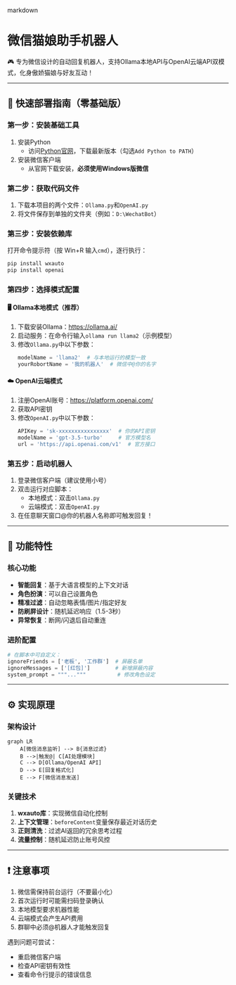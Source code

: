 markdown
# 微信猫娘助手机器人

🎮 专为微信设计的自动回复机器人，支持Ollama本地API与OpenAI云端API双模式，化身傲娇猫娘与好友互动！

---

## 🌟 快速部署指南（零基础版）

### 第一步：安装基础工具
1. 安装Python  
   - 访问[Python官网](https://www.python.org/)，下载最新版本（勾选`Add Python to PATH`）  
2. 安装微信客户端  
   - 从官网下载安装，**必须使用Windows版微信**  

### 第二步：获取代码文件
1. 下载本项目的两个文件：`Ollama.py`和`OpenAI.py`  
2. 将文件保存到单独的文件夹（例如：`D:\WechatBot`）

### 第三步：安装依赖库
打开命令提示符（按 Win+R 输入`cmd`），逐行执行：
```bash
pip install wxauto
pip install openai
```

### 第四步：选择模式配置
#### 🖥️ Ollama本地模式（推荐）
1. 下载安装Ollama：https://ollama.ai/  
2. 启动服务：在命令行输入`ollama run llama2`（示例模型）  
3. 修改`Ollama.py`中以下参数：  
   ```python
   modelName = 'llama2'  # 与本地运行的模型一致
   yourRobortName = '我的机器人'  # 微信中@你的名字
   ```

#### ☁️ OpenAI云端模式
1. 注册OpenAI账号：https://platform.openai.com/  
2. 获取API密钥  
3. 修改`OpenAI.py`中以下参数：  
   ```python
   APIKey = 'sk-xxxxxxxxxxxxxxxx'  # 你的API密钥
   modelName = 'gpt-3.5-turbo'     # 官方模型名
   url = 'https://api.openai.com/v1'  # 官方接口
   ```

### 第五步：启动机器人
1. 登录微信客户端（建议使用小号）  
2. 双击运行对应脚本：  
   - 本地模式：双击`Ollama.py`  
   - 云端模式：双击`OpenAI.py`  
3. 在任意聊天窗口@你的机器人名称即可触发回复！

---

## 🤖 功能特性

### 核心功能
- **智能回复**：基于大语言模型的上下文对话  
- **角色扮演**：可以自己设置角色
- **精准过滤**：自动忽略表情/图片/指定好友  
- **防刷屏设计**：随机延迟响应（1.5-3秒）  
- **异常恢复**：断网/闪退后自动重连  

### 进阶配置
```python
# 在脚本中可自定义：
ignoreFriends = ['老板', '工作群']  # 屏蔽名单
ignoreMessages = ['[红包]']        # 新增屏蔽内容
system_prompt = """..."""          # 修改角色设定
```

---

## ⚙️ 实现原理

### 架构设计
```mermaid
graph LR
    A[微信消息监听] --> B{消息过滤}
    B -->|触发@| C[AI处理模块]
    C --> D[Ollama/OpenAI API]
    D --> E[回复格式化]
    E --> F[微信消息发送]
```

### 关键技术
1. **wxauto库**：实现微信自动化控制  
2. **上下文管理**：`beforeContent`变量保存最近对话历史  
3. **正则清洗**：过滤AI返回的冗余思考过程  
4. **流量控制**：随机延迟防止账号风控  

---

## ❗ 注意事项
1. 微信需保持前台运行（不要最小化）  
2. 首次运行时可能需扫码登录确认  
3. 本地模型要求机器性能
4. 云端模式会产生API费用
5. 群聊中必须@机器人才能触发回复  

遇到问题可尝试：  
- 重启微信客户端  
- 检查API密钥有效性  
- 查看命令行提示的错误信息  

